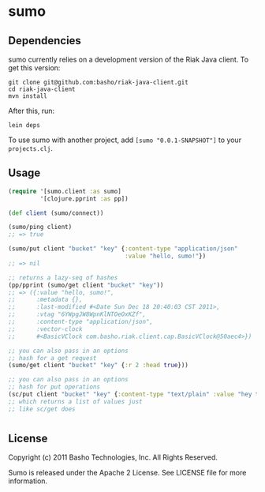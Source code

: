 # sumo

## Dependencies

sumo currently relies on a development version of the
Riak Java client. To get this version:

```
git clone git@github.com:basho/riak-java-client.git
cd riak-java-client
mvn install
```

After this, run:

```
lein deps
```

To use sumo with another project, add `[sumo "0.0.1-SNAPSHOT"]` to your `projects.clj`.

## Usage
```clojure
(require '[sumo.client :as sumo]
         '[clojure.pprint :as pp])

(def client (sumo/connect))

(sumo/ping client)
;; => true

(sumo/put client "bucket" "key" {:content-type "application/json"
                                 :value "hello, sumo!"})
;; => nil

;; returns a lazy-seq of hashes
(pp/pprint (sumo/get client "bucket" "key"))
;; => ({:value "hello, sumo!",
;;      :metadata {},
;;      :last-modified #<Date Sun Dec 18 20:40:03 CST 2011>,
;;      :vtag "6YWpgJW8WpnKlNTOeOxKZf",
;;      :content-type "application/json",
;;      :vector-clock
;;      #<BasicVClock com.basho.riak.client.cap.BasicVClock@50aec4>})

;; you can also pass in an options
;; hash for a get request
(sumo/get client "bucket" "key" {:r 2 :head true}))

;; you can also pass in an options
;; hash for put operations
(sc/put client "bucket" "key" {:content-type "text/plain" :value "hey there"} {:w 3 :return-body true})
;; which returns a list of values just
;; like sc/get does
```
#
## License
Copyright (c) 2011 Basho Technologies, Inc.  All Rights Reserved.

Sumo is released under the Apache 2 License. See LICENSE file for more information.
